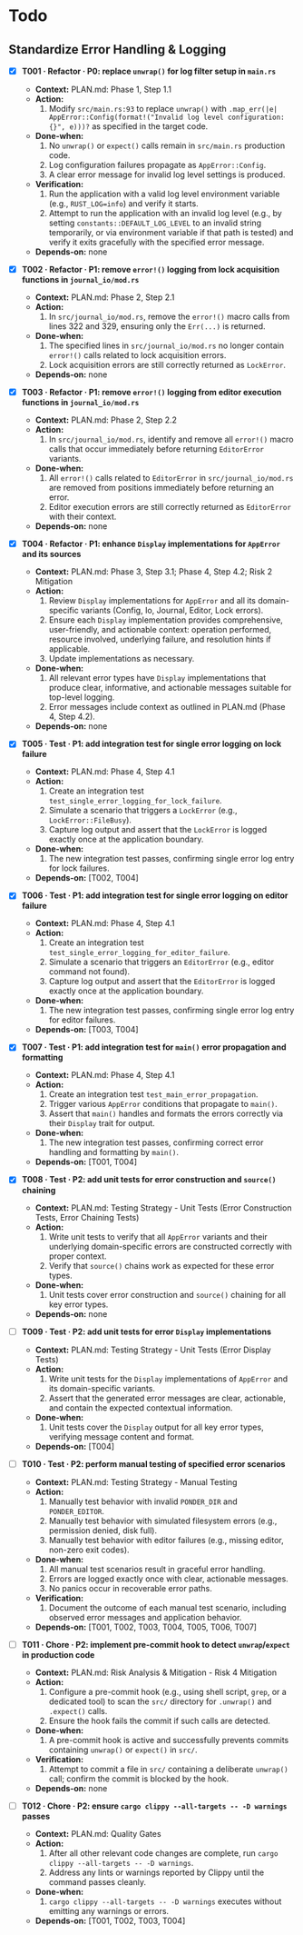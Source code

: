 # Todo

## Standardize Error Handling & Logging

- [x] **T001 · Refactor · P0: replace `unwrap()` for log filter setup in `main.rs`**
    - **Context:** PLAN.md: Phase 1, Step 1.1
    - **Action:**
        1. Modify `src/main.rs:93` to replace `unwrap()` with `.map_err(|e| AppError::Config(format!("Invalid log level configuration: {}", e)))?` as specified in the target code.
    - **Done‑when:**
        1. No `unwrap()` or `expect()` calls remain in `src/main.rs` production code.
        2. Log configuration failures propagate as `AppError::Config`.
        3. A clear error message for invalid log level settings is produced.
    - **Verification:**
        1. Run the application with a valid log level environment variable (e.g., `RUST_LOG=info`) and verify it starts.
        2. Attempt to run the application with an invalid log level (e.g., by setting `constants::DEFAULT_LOG_LEVEL` to an invalid string temporarily, or via environment variable if that path is tested) and verify it exits gracefully with the specified error message.
    - **Depends‑on:** none

- [x] **T002 · Refactor · P1: remove `error!()` logging from lock acquisition functions in `journal_io/mod.rs`**
    - **Context:** PLAN.md: Phase 2, Step 2.1
    - **Action:**
        1. In `src/journal_io/mod.rs`, remove the `error!()` macro calls from lines 322 and 329, ensuring only the `Err(...)` is returned.
    - **Done‑when:**
        1. The specified lines in `src/journal_io/mod.rs` no longer contain `error!()` calls related to lock acquisition errors.
        2. Lock acquisition errors are still correctly returned as `LockError`.
    - **Depends‑on:** none

- [x] **T003 · Refactor · P1: remove `error!()` logging from editor execution functions in `journal_io/mod.rs`**
    - **Context:** PLAN.md: Phase 2, Step 2.2
    - **Action:**
        1. In `src/journal_io/mod.rs`, identify and remove all `error!()` macro calls that occur immediately before returning `EditorError` variants.
    - **Done‑when:**
        1. All `error!()` calls related to `EditorError` in `src/journal_io/mod.rs` are removed from positions immediately before returning an error.
        2. Editor execution errors are still correctly returned as `EditorError` with their context.
    - **Depends‑on:** none

- [x] **T004 · Refactor · P1: enhance `Display` implementations for `AppError` and its sources**
    - **Context:** PLAN.md: Phase 3, Step 3.1; Phase 4, Step 4.2; Risk 2 Mitigation
    - **Action:**
        1. Review `Display` implementations for `AppError` and all its domain-specific variants (Config, Io, Journal, Editor, Lock errors).
        2. Ensure each `Display` implementation provides comprehensive, user-friendly, and actionable context: operation performed, resource involved, underlying failure, and resolution hints if applicable.
        3. Update implementations as necessary.
    - **Done‑when:**
        1. All relevant error types have `Display` implementations that produce clear, informative, and actionable messages suitable for top-level logging.
        2. Error messages include context as outlined in PLAN.md (Phase 4, Step 4.2).
    - **Depends‑on:** none

- [x] **T005 · Test · P1: add integration test for single error logging on lock failure**
    - **Context:** PLAN.md: Phase 4, Step 4.1
    - **Action:**
        1. Create an integration test `test_single_error_logging_for_lock_failure`.
        2. Simulate a scenario that triggers a `LockError` (e.g., `LockError::FileBusy`).
        3. Capture log output and assert that the `LockError` is logged exactly once at the application boundary.
    - **Done‑when:**
        1. The new integration test passes, confirming single error log entry for lock failures.
    - **Depends‑on:** [T002, T004]

- [x] **T006 · Test · P1: add integration test for single error logging on editor failure**
    - **Context:** PLAN.md: Phase 4, Step 4.1
    - **Action:**
        1. Create an integration test `test_single_error_logging_for_editor_failure`.
        2. Simulate a scenario that triggers an `EditorError` (e.g., editor command not found).
        3. Capture log output and assert that the `EditorError` is logged exactly once at the application boundary.
    - **Done‑when:**
        1. The new integration test passes, confirming single error log entry for editor failures.
    - **Depends‑on:** [T003, T004]

- [x] **T007 · Test · P1: add integration test for `main()` error propagation and formatting**
    - **Context:** PLAN.md: Phase 4, Step 4.1
    - **Action:**
        1. Create an integration test `test_main_error_propagation`.
        2. Trigger various `AppError` conditions that propagate to `main()`.
        3. Assert that `main()` handles and formats the errors correctly via their `Display` trait for output.
    - **Done‑when:**
        1. The new integration test passes, confirming correct error handling and formatting by `main()`.
    - **Depends‑on:** [T001, T004]

- [x] **T008 · Test · P2: add unit tests for error construction and `source()` chaining**
    - **Context:** PLAN.md: Testing Strategy - Unit Tests (Error Construction Tests, Error Chaining Tests)
    - **Action:**
        1. Write unit tests to verify that all `AppError` variants and their underlying domain-specific errors are constructed correctly with proper context.
        2. Verify that `source()` chains work as expected for these error types.
    - **Done‑when:**
        1. Unit tests cover error construction and `source()` chaining for all key error types.
    - **Depends‑on:** none

- [ ] **T009 · Test · P2: add unit tests for error `Display` implementations**
    - **Context:** PLAN.md: Testing Strategy - Unit Tests (Error Display Tests)
    - **Action:**
        1. Write unit tests for the `Display` implementations of `AppError` and its domain-specific variants.
        2. Assert that the generated error messages are clear, actionable, and contain the expected contextual information.
    - **Done‑when:**
        1. Unit tests cover the `Display` output for all key error types, verifying message content and format.
    - **Depends‑on:** [T004]

- [ ] **T010 · Test · P2: perform manual testing of specified error scenarios**
    - **Context:** PLAN.md: Testing Strategy - Manual Testing
    - **Action:**
        1. Manually test behavior with invalid `PONDER_DIR` and `PONDER_EDITOR`.
        2. Manually test behavior with simulated filesystem errors (e.g., permission denied, disk full).
        3. Manually test behavior with editor failures (e.g., missing editor, non-zero exit codes).
    - **Done‑when:**
        1. All manual test scenarios result in graceful error handling.
        2. Errors are logged exactly once with clear, actionable messages.
        3. No panics occur in recoverable error paths.
    - **Verification:**
        1. Document the outcome of each manual test scenario, including observed error messages and application behavior.
    - **Depends‑on:** [T001, T002, T003, T004, T005, T006, T007]

- [ ] **T011 · Chore · P2: implement pre-commit hook to detect `unwrap`/`expect` in production code**
    - **Context:** PLAN.md: Risk Analysis & Mitigation - Risk 4 Mitigation
    - **Action:**
        1. Configure a pre-commit hook (e.g., using shell script, `grep`, or a dedicated tool) to scan the `src/` directory for `.unwrap()` and `.expect()` calls.
        2. Ensure the hook fails the commit if such calls are detected.
    - **Done‑when:**
        1. A pre-commit hook is active and successfully prevents commits containing `unwrap()` or `expect()` in `src/`.
    - **Verification:**
        1. Attempt to commit a file in `src/` containing a deliberate `unwrap()` call; confirm the commit is blocked by the hook.
    - **Depends‑on:** none

- [ ] **T012 · Chore · P2: ensure `cargo clippy --all-targets -- -D warnings` passes**
    - **Context:** PLAN.md: Quality Gates
    - **Action:**
        1. After all other relevant code changes are complete, run `cargo clippy --all-targets -- -D warnings`.
        2. Address any lints or warnings reported by Clippy until the command passes cleanly.
    - **Done‑when:**
        1. `cargo clippy --all-targets -- -D warnings` executes without emitting any warnings or errors.
    - **Depends‑on:** [T001, T002, T003, T004]